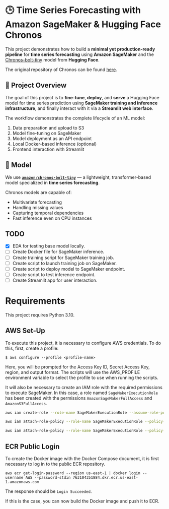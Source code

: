 # 🕒 Time Series Forecasting with Amazon SageMaker & Hugging Face Chronos

This project demonstrates how to build a **minimal yet production-ready pipeline** for **time series forecasting** using **Amazon SageMaker** and the [Chronos-bolt-tiny](https://huggingface.co/amazon/chronos-bolt-tiny) model from **Hugging Face**.

The original repository of Chronos can be found [here](https://github.com/amazon-science/chronos-forecasting/tree/main).

## 🎯 Project Overview

The goal of this project is to **fine-tune**, **deploy**, and **serve** a Hugging Face model for time series prediction using **SageMaker training and inference infrastructure**, and finally interact with it via a **Streamlit web interface**.

The workflow demonstrates the complete lifecycle of an ML model:
1. Data preparation and upload to S3
2. Model fine-tuning on SageMaker
3. Model deployment as an API endpoint
4. Local Docker-based inference (optional)
5. Frontend interaction with Streamlit

## 🧠 Model

We use **[`amazon/chronos-bolt-tiny`](https://huggingface.co/amazon/chronos-bolt-tiny)** — a lightweight, transformer-based model specialized in **time series forecasting**.

Chronos models are capable of:
- Multivariate forecasting
- Handling missing values
- Capturing temporal dependencies
- Fast inference even on CPU instances

## TODO

- [X] EDA for testing base model locally.
- [ ] Create Docker file for SageMaker inference.
- [ ] Create training script for SageMaker training job.
- [ ] Create script to launch training job on SageMaker.
- [ ] Create script to deploy model to SageMaker endpoint.
- [ ] Create script to test inference endpoint.
- [ ] Create Streamlit app for user interaction.

# Requirements
This project requires Python 3.10.

## AWS Set-Up

To execute this project, it is necessary to configure AWS credentials. To do this, first, create a profile:

``$ aws configure --profile <profile-name>``

Here, you will be prompted for the Access Key ID, Secret Access Key, region, and output format. The scripts will use the AWS_PROFILE environment variable to select the profile to use when running the scripts.

It will also be necessary to create an IAM role with the required permissions to execute SageMaker. In this case, a role named ``SageMakerExecutionRole`` has been created with the permissions ``AmazonSageMakerFullAccess`` and ``AmazonS3FullAccess``.

```bash
aws iam create-role --role-name SageMakerExecutionRole --assume-role-policy-document file://trust-policy.json

aws iam attach-role-policy --role-name SageMakerExecutionRole --policy-arn arn:aws:iam::aws:policy/AmazonSageMakerFullAccess

aws iam attach-role-policy --role-name SageMakerExecutionRole --policy-arn arn:aws:iam::aws:policy/AmazonS3FullAccess
```

## ECR Public Login

To create the Docker image with the Docker Compose document, it is first necessary to log in to the public ECR repository.

``aws ecr get-login-password --region us-east-1 | docker login --username AWS --password-stdin 763104351884.dkr.ecr.us-east-1.amazonaws.com``

The response should be ``Login Succeeded``.

If this is the case, you can now build the Docker image and push it to ECR.